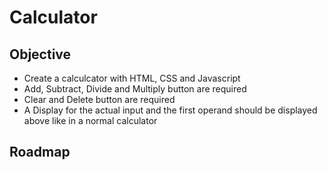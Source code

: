 # Calculator

## Objective
- Create a calculcator with HTML, CSS and Javascript
- Add, Subtract, Divide and Multiply button are required
- Clear and Delete button are required
- A Display for the actual input and the first operand should be displayed above like in a normal calculator

## Roadmap